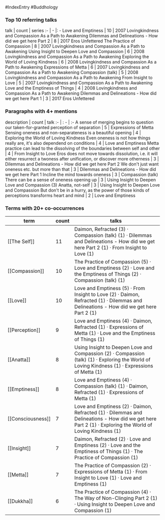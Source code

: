 #IndexEntry #Buddhology

### Top 10 referring talks
talk | count | series
:- | - |: -
<a data-href="Love and Emptiness" class="internal-link">Love and Emptiness</a> | 10 | <a data-href="2007 Lovingkindness and Compassion As a Path to Awakening" class="internal-link">2007 Lovingkindness and Compassion As a Path to Awakening</a>
<a data-href="Dilemmas and Delineations - How did we get here Part 2" class="internal-link">Dilemmas and Delineations - How did we get here Part 2</a> | 8 | <a data-href="2017 Eros Unfettered" class="internal-link">2017 Eros Unfettered</a>
<a data-href="The Practice of Compassion" class="internal-link">The Practice of Compassion</a> | 8 | <a data-href="2007 Lovingkindness and Compassion As a Path to Awakening" class="internal-link">2007 Lovingkindness and Compassion As a Path to Awakening</a>
<a data-href="Using Insight to Deepen Love and Compassion" class="internal-link">Using Insight to Deepen Love and Compassion</a> | 6 | <a data-href="2008 Lovingkindness and Compassion As a Path to Awakening" class="internal-link">2008 Lovingkindness and Compassion As a Path to Awakening</a>
<a data-href="Exploring the World of Loving Kindness" class="internal-link">Exploring the World of Loving Kindness</a> | 6 | <a data-href="2008 Lovingkindness and Compassion As a Path to Awakening" class="internal-link">2008 Lovingkindness and Compassion As a Path to Awakening</a>
<a data-href="Expressions of Metta" class="internal-link">Expressions of Metta</a> | 6 | <a data-href="2007 Lovingkindness and Compassion As a Path to Awakening" class="internal-link">2007 Lovingkindness and Compassion As a Path to Awakening</a>
<a data-href="Compassion (talk)" class="internal-link">Compassion (talk)</a> | 5 | <a data-href="2008 Lovingkindness and Compassion As a Path to Awakening" class="internal-link">2008 Lovingkindness and Compassion As a Path to Awakening</a>
<a data-href="From Insight to Love" class="internal-link">From Insight to Love</a> | 5 | <a data-href="2007 Lovingkindness and Compassion As a Path to Awakening" class="internal-link">2007 Lovingkindness and Compassion As a Path to Awakening</a>
<a data-href="Love and the Emptiness of Things" class="internal-link">Love and the Emptiness of Things</a> | 4 | <a data-href="2008 Lovingkindness and Compassion As a Path to Awakening" class="internal-link">2008 Lovingkindness and Compassion As a Path to Awakening</a>
<a data-href="Dilemmas and Delineations - How did we get here Part 1" class="internal-link">Dilemmas and Delineations - How did we get here Part 1</a> | 3 | <a data-href="2017 Eros Unfettered" class="internal-link">2017 Eros Unfettered</a>

### Paragraphs with 4+ mentions
description | count | talk
:- | : - | :-
<a aria-label-position="top" aria-label="Expressions of Metta > A sense of merging begins to question our taken-for-granted perception of separation" data-href="Expressions of Metta#A sense of merging begins to question our taken-for-granted perception of separation" class="internal-link">A sense of merging begins to question our taken-for-granted perception of separation</a> | 5 | <a data-href="Expressions of Metta" class="internal-link">Expressions of Metta</a>
<a aria-label-position="top" aria-label="Exploring the World of Loving Kindness > Sensing oneness and non-separateness is a beautiful opening" data-href="Exploring the World of Loving Kindness#Sensing oneness and non-separateness is a beautiful opening" class="internal-link">Sensing oneness and non-separateness is a beautiful opening</a> | 4 | <a data-href="Exploring the World of Loving Kindness" class="internal-link">Exploring the World of Loving Kindness</a>
<a aria-label-position="top" aria-label="Love and Emptiness > Even oneness is not how things really are its also dependend on conditions" data-href="Love and Emptiness#Even oneness is not how things really are it's also dependend on conditions" class="internal-link">Even oneness is not how things really are, it&#x27;s also dependend on conditions</a> | 4 | <a data-href="Love and Emptiness" class="internal-link">Love and Emptiness</a>
<a aria-label-position="top" aria-label="From Insight to Love > Metta practice can lead to the dissolving of the boundaries between self and other" data-href="From Insight to Love#Metta practice can lead to the dissolving of the boundaries between self and other" class="internal-link">Metta practice can lead to the dissolving of the boundaries between self and other</a> | 4 | <a data-href="From Insight to Love" class="internal-link">From Insight to Love</a>
<a aria-label-position="top" aria-label="Dilemmas and Delineations - How did we get here Part 2 > Eros does not move towards dissolution i e it will either resurrect a twoness after unification or discover more otherness" data-href="Dilemmas and Delineations - How did we get here Part 2#Eros does not move towards dissolution i e it will either resurrect a twoness after unification or discover more otherness" class="internal-link">Eros does not move towards dissolution, i.e. it will either resurrect a twoness after unification, or discover more otherness</a> | 3 | <a data-href="Dilemmas and Delineations - How did we get here Part 2" class="internal-link">Dilemmas and Delineations - How did we get here Part 2</a>
<a aria-label-position="top" aria-label="Dilemmas and Delineations - How did we get here Part 1 > We dont just want oneness etc but more than that" data-href="Dilemmas and Delineations - How did we get here Part 1#We don't just want oneness etc but more than that" class="internal-link">We don&#x27;t just want oneness etc. but more than that</a> | 3 | <a data-href="Dilemmas and Delineations - How did we get here Part 1" class="internal-link">Dilemmas and Delineations - How did we get here Part 1</a>
<a aria-label-position="top" aria-label="Compassion (talk) > Incline the mind towards oneness" data-href="Compassion (talk)#Incline the mind towards oneness" class="internal-link">Incline the mind towards oneness</a> | 3 | <a data-href="Compassion (talk)" class="internal-link">Compassion (talk)</a>
<a aria-label-position="top" aria-label="Using Insight to Deepen Love and Compassion > There can be a sense of oneness opening up" data-href="Using Insight to Deepen Love and Compassion#There can be a sense of oneness opening up" class="internal-link">There can be a sense of oneness opening up</a> | 3 | <a data-href="Using Insight to Deepen Love and Compassion" class="internal-link">Using Insight to Deepen Love and Compassion</a>
<a aria-label-position="top" aria-label="Using Insight to Deepen Love and Compassion > 3 Anatta not-self" data-href="Using Insight to Deepen Love and Compassion#3 Anatta not-self" class="internal-link">(3) Anatta, not-self</a> | 3 | <a data-href="Using Insight to Deepen Love and Compassion" class="internal-link">Using Insight to Deepen Love and Compassion</a>
<a aria-label-position="top" aria-label="Love and Emptiness > But dont be in a hurry as the power of those kinds of perceptions transforms heart and mind" data-href="Love and Emptiness#But don't be in a hurry as the power of those kinds of perceptions transforms heart and mind" class="internal-link">But don&#x27;t be in a hurry, as the power of those kinds of perceptions transforms heart and mind</a> | 2 | <a data-href="Love and Emptiness" class="internal-link">Love and Emptiness</a>

### Terms with 20+ co-occurrences
term | count | talks
-|-|-
[[The Self]] | 11 | <span class="counts"><a data-href="Daimon, Refracted" class="internal-link">Daimon, Refracted</a> (3) · <a data-href="Compassion (talk)" class="internal-link">Compassion (talk)</a> (1) · <a data-href="Dilemmas and Delineations - How did we get here Part 2" class="internal-link">Dilemmas and Delineations - How did we get here Part 2</a> (1) · <a data-href="From Insight to Love" class="internal-link">From Insight to Love</a> (1)</span> 
[[Compassion]] | 10 | <span class="counts"><a data-href="The Practice of Compassion" class="internal-link">The Practice of Compassion</a> (5) · <a data-href="Love and Emptiness" class="internal-link">Love and Emptiness</a> (2) · <a data-href="Love and the Emptiness of Things" class="internal-link">Love and the Emptiness of Things</a> (2) · <a data-href="Compassion (talk)" class="internal-link">Compassion (talk)</a> (1)</span> 
[[Love]] | 10 | <span class="counts"><a data-href="Love and Emptiness" class="internal-link">Love and Emptiness</a> (5) · <a data-href="From Insight to Love" class="internal-link">From Insight to Love</a> (2) · <a data-href="Daimon, Refracted" class="internal-link">Daimon, Refracted</a> (1) · <a data-href="Dilemmas and Delineations - How did we get here Part 2" class="internal-link">Dilemmas and Delineations - How did we get here Part 2</a> (1)</span> 
[[Perception]] | 9 | <span class="counts"><a data-href="Love and Emptiness" class="internal-link">Love and Emptiness</a> (4) · <a data-href="Daimon, Refracted" class="internal-link">Daimon, Refracted</a> (1) · <a data-href="Expressions of Metta" class="internal-link">Expressions of Metta</a> (1) · <a data-href="Love and the Emptiness of Things" class="internal-link">Love and the Emptiness of Things</a> (1)</span> 
[[Anatta]] | 8 | <span class="counts"><a data-href="Using Insight to Deepen Love and Compassion" class="internal-link">Using Insight to Deepen Love and Compassion</a> (2) · <a data-href="Compassion (talk)" class="internal-link">Compassion (talk)</a> (1) · <a data-href="Exploring the World of Loving Kindness" class="internal-link">Exploring the World of Loving Kindness</a> (1) · <a data-href="Expressions of Metta" class="internal-link">Expressions of Metta</a> (1)</span> 
[[Emptiness]] | 8 | <span class="counts"><a data-href="Love and Emptiness" class="internal-link">Love and Emptiness</a> (4) · <a data-href="Compassion (talk)" class="internal-link">Compassion (talk)</a> (1) · <a data-href="Daimon, Refracted" class="internal-link">Daimon, Refracted</a> (1) · <a data-href="Expressions of Metta" class="internal-link">Expressions of Metta</a> (1)</span> 
[[Consciousness]] | 7 | <span class="counts"><a data-href="Love and Emptiness" class="internal-link">Love and Emptiness</a> (2) · <a data-href="Daimon, Refracted" class="internal-link">Daimon, Refracted</a> (1) · <a data-href="Dilemmas and Delineations - How did we get here Part 2" class="internal-link">Dilemmas and Delineations - How did we get here Part 2</a> (1) · <a data-href="Exploring the World of Loving Kindness" class="internal-link">Exploring the World of Loving Kindness</a> (1)</span> 
[[Insight]] | 7 | <span class="counts"><a data-href="Daimon, Refracted" class="internal-link">Daimon, Refracted</a> (2) · <a data-href="Love and Emptiness" class="internal-link">Love and Emptiness</a> (2) · <a data-href="Love and the Emptiness of Things" class="internal-link">Love and the Emptiness of Things</a> (1) · <a data-href="The Practice of Compassion" class="internal-link">The Practice of Compassion</a> (1)</span> 
[[Metta]] | 7 | <span class="counts"><a data-href="The Practice of Compassion" class="internal-link">The Practice of Compassion</a> (2) · <a data-href="Expressions of Metta" class="internal-link">Expressions of Metta</a> (1) · <a data-href="From Insight to Love" class="internal-link">From Insight to Love</a> (1) · <a data-href="Love and Emptiness" class="internal-link">Love and Emptiness</a> (1)</span> 
[[Dukkha]] | 6 | <span class="counts"><a data-href="The Practice of Compassion" class="internal-link">The Practice of Compassion</a> (4) · <a data-href="The Way of Non-Clinging Part 2" class="internal-link">The Way of Non-Clinging Part 2</a> (1) · <a data-href="Using Insight to Deepen Love and Compassion" class="internal-link">Using Insight to Deepen Love and Compassion</a> (1)</span> 

